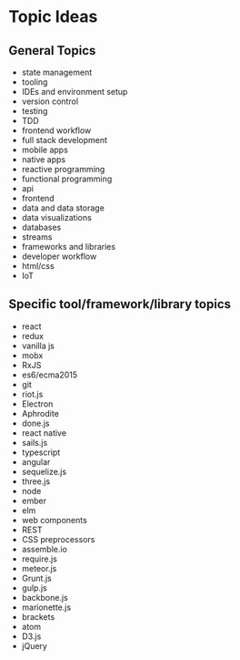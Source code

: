Topic Ideas
===========

General Topics
--------------
* state management
* tooling
* IDEs and environment setup
* version control
* testing
* TDD
* frontend workflow
* full stack development
* mobile apps
* native apps
* reactive programming
* functional programming
* api
* frontend
* data and data storage
* data visualizations
* databases
* streams
* frameworks and libraries
* developer workflow
* html/css
* IoT

Specific tool/framework/library topics
---------------------------------
* react
* redux
* vanilla js
* mobx
* RxJS
* es6/ecma2015
* git
* riot.js
* Electron
* Aphrodite
* done.js
* react native
* sails.js
* typescript
* angular
* sequelize.js
* three.js
* node
* ember
* elm
* web components
* REST
* CSS preprocessors
* assemble.io
* require.js
* meteor.js
* Grunt.js
* gulp.js
* backbone.js
* marionette.js
* brackets
* atom
* D3.js
* jQuery
